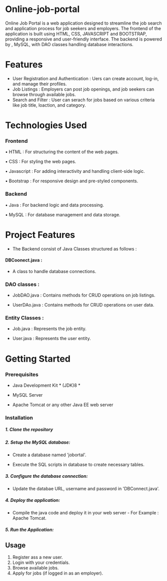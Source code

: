  # Online-job-portal

Online Job Portal is a web application designed to streamline the job search and application process for job seekers and employers. The frontend of the application is built using HTML, CSS, JAVASCRIPT and BOOTSTRAP, providing a responsive and user-friendly interface. The backend is  powered by , MySQL, with DAO classes  handling database interactions.

# Features
   * User Registration and Authentication : Uers can create account, log-in, and manage their profiles.
   * Job Listings : Employers can post job openings, and job seekers can browse through available jobs.
   * Search and Filter : User can serach for jobs based on various criteria like job title, loaction, and category.
     
# Technologies Used 
### Frontend

  •	HTML : For structuring the content of the web pages.

  •	CSS : For styling the web pages.

  •	Javascript : For adding interactivity and handling client-side logic.

  •	Bootstrap : For responsive design and pre-styled components.

###  Backend
  
  •	Java : For backend logic and data processing.

  •	MySQL : For database management and data storage.

# Project Features 

- The Backend consist of Java Classes structured as follows :

 ####  DBCoonect.java : 
 
   * A class to handle database connections.

 ###  DAO classes :
 
   * JobDAO.java : Contains methods for CRUD operations on job listings.

   * UserDAo.java : Contains methods for CRUD operations on user data.

  ### Entity Classes :

  * Job.java : Represents the job entity.

   * User.java : Represents the user entity.

  # Getting Started 

   ###  Prerequisites 

  * Java Development Kit  * (JDK)8 * 
     
   * MySQL Server

  * Apache Tomcat or any other Java EE web server

  ### Installation

   #####  1. Clone the repository 
     
   #####  2. Setup the MySQL database: 

  * Create a database named 'jobortal'.

   * Execute the SQL scripts in database to create necessary tables.

  ##### 3. Configure the database connection:

  * Update the databae URL, username and password in 'DBConnect.java'.         
  ##### 4. Deploy the application:

  * Compile the java code and deploy it in your web server 
                 -  For Example : Apache Tomcat.
##### 5. Run the Application:

  ## Usage 

1.	Register ass a new user.
2.	Login with your credentials.
3.	Browse available jobs.
4.	Apply for jobs (if logged in as an employer).

    
     
       
